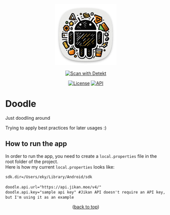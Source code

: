 <a name="readme-top"></a>

<p align="center">
  <a>
    <img src="app/src/main/res/mipmap-xxxhdpi/ic_launcher.png" alt="Doodel App Icon" >
  </a>
</p>

<p align="center">
  <a href="https://github.com/enesky/Doodle/actions/workflows/detekt.yml"><img alt="Scan with Detekt" src="https://github.com/enesky/Doodle/actions/workflows/detekt.yml/badge.svg?branch=main"/></a>
  <!-- Add more -->
</p>

<p align="center">
  <a href="https://github.com/enesky/Doodle/blob/main/LICENSE"><img alt="License" src="https://img.shields.io/badge/License-Apache%202.0-blue.svg"/></a>
  <a href="https://android-arsenal.com/api?level=24"><img alt="API" src="https://img.shields.io/badge/API-24%2B-brightgreen.svg?style=flat"/></a>
  <!-- Add more -->
</p>

# Doodle

Just doodling around

Trying to apply best practices for later usages :)


## How to run the app

In order to run the app, you need to create a `local.properties` file in the root folder of the project.  
Here is how my current `local.properties` looks like:

```
sdk.dir=/Users/eky/Library/Android/sdk

doodle.api.url="https://api.jikan.moe/v4/"
doodle.api.key="sample api key" #Jikan API doesn't require an API key, but I'm using it as an example
```

<p align="center">(<a href="#readme-top">back to top</a>)</p>

